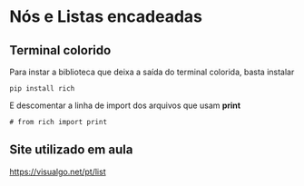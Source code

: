 # Nós e Listas encadeadas

## Terminal colorido
Para instar a biblioteca que deixa a saída do terminal colorida, basta instalar

```
pip install rich
```
E descomentar a linha de import dos arquivos que usam **print**
```
# from rich import print
```

## Site utilizado em aula

https://visualgo.net/pt/list
